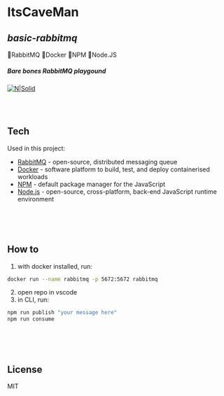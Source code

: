 # ItsCaveMan
## _basic-rabbitmq_
🐰RabbitMQ 🐳Docker 📮NPM 🧩Node.JS 
##### _Bare bones RabbitMQ playgound_


[![N|Solid](https://www.cavan.works/static/images/favi.jpg)](http://www.cavan.works)


 <br/>
 <br/>
   


## Tech

Used in this project:

- [RabbitMQ] - open-source, distributed messaging queue
- [Docker] - software platform to build, test, and deploy containerised workloads
- [NPM] - default package manager for the JavaScript
- [Node.js] - open-source, cross-platform, back-end JavaScript runtime environment

   
[RabbitMQ]: <https://www.rabbitmq.com/>
[Docker]: <https://www.docker.com/>
[NPM]: <https://www.npmjs.com/>
[Node.js]: <https://nodejs.org/>

 <br/> <br/> <br/>


## How to

1. with docker installed, run: 
```sh
docker run --name rabbitmq -p 5672:5672 rabbitmq
```

2. open repo in vscode
3. in CLI, run:
```sh
npm run publish "your message here"
npm run consume
```

 <br/> <br/> <br/>



## License
MIT
